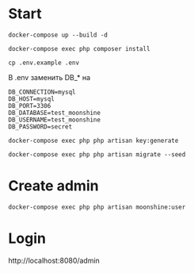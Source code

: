 # Start
```
docker-compose up --build -d
```

```
docker-compose exec php composer install
```

```
cp .env.example .env
```

В .env заменить DB_* на
```
DB_CONNECTION=mysql
DB_HOST=mysql
DB_PORT=3306
DB_DATABASE=test_moonshine
DB_USERNAME=test_moonshine
DB_PASSWORD=secret
```

```
docker-compose exec php php artisan key:generate 
```

```
docker-compose exec php php artisan migrate --seed
```

# Create admin

```
docker-compose exec php php artisan moonshine:user
```

# Login
http://localhost:8080/admin
